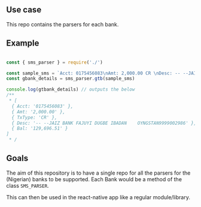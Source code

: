## Use case
This repo contains the parsers for each bank.


## Example
```js

const { sms_parser } = require('./')

const sample_sms = `Acct: 0175456083\nAmt: 2,000.00 CR \nDesc: -- --JAIZ BANK FAJUYI DUGBE IBADAN    OYNGSTAN9999002986\nAvail Bal: 129,696.51\n`
const gbank_details = sms_parser.gtb(sample_sms)

console.log(gtbank_details) // outputs the below
/**
 * [
  { Acct: '0175456083' },
  { Amt: '2,000.00' },
  { TxType: 'CR' },
  { Desc: '-- --JAIZ BANK FAJUYI DUGBE IBADAN    OYNGSTAN9999002986' },
  { Bal: '129,696.51' }
]
 * /
```

## Goals
The aim of this repository is to have a single repo for all the parsers for the (Nigerian) banks to be supported. Each Bank would be a method of the class `SMS_PARSER`.

This can then be used in the react-native app like a regular module/library.